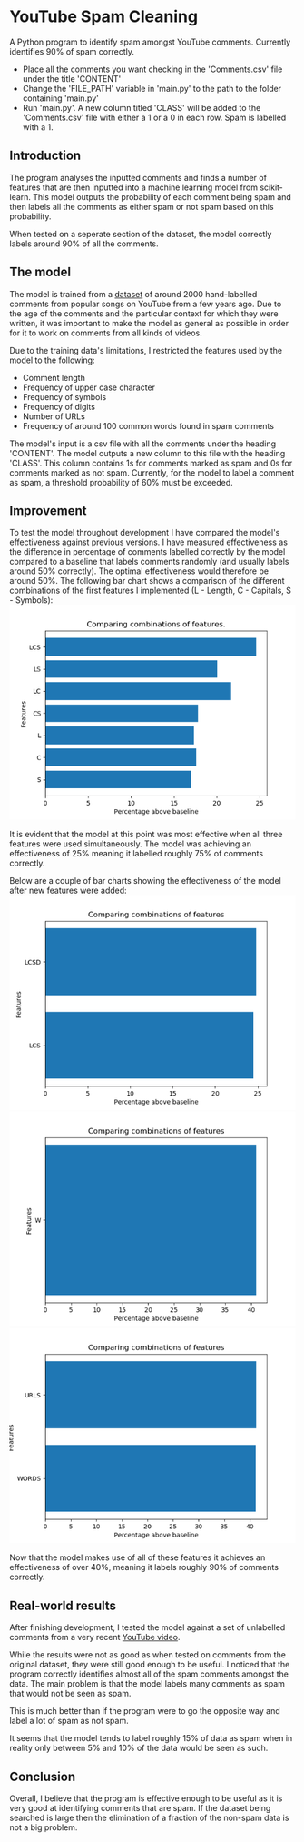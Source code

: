 # YouTube Spam Cleaning
A Python program to identify spam amongst YouTube comments. Currently identifies 90% of spam correctly.

*  Place all the comments you want checking in the 'Comments.csv' file under the title 'CONTENT'
* Change the 'FILE_PATH' variable in 'main.py' to the path to the folder containing 'main.py'
*  Run 'main.py'. A new column titled 'CLASS' will be added to the 'Comments.csv' file with either a 1 or a 0 in each row. Spam is labelled with a 1.

## Introduction
The program analyses the inputted comments and finds a number of features that are then inputted into a machine learning model from scikit-learn. This model outputs the probability of each comment being spam and then labels all the comments as either spam or not spam based on this probability.

When tested on a seperate section of the dataset, the model correctly labels around 90% of all the comments.

## The model
The model is trained from a [dataset](https://archive.ics.uci.edu/ml/machine-learning-databases/00380/) of around 2000 hand-labelled comments from popular songs on YouTube from a few years ago. Due to the age of the comments and the particular context for which they were written, it was important to make the model as general as possible in order for it to work on comments from all kinds of videos.

Due to the training data's limitations, I restricted the features used by the model to the following:
* Comment length
* Frequency of upper case character
* Frequency of symbols
* Frequency of digits
* Number of URLs
* Frequency of around 100 common words found in spam comments

The model's input is a csv file with all the comments under the heading 'CONTENT'. The model outputs a new column to this file with the heading 'CLASS'. This column contains 1s for comments marked as spam and 0s for comments marked as not spam. Currently, for the model to label a comment as spam, a threshold probability of 60% must be exceeded.

## Improvement

To test the model throughout development I have compared the model's effectiveness against previous versions. I have measured effectiveness as the difference in percentage of comments labelled correctly by the model compared to a baseline that labels comments randomly (and usually labels around 50% correctly). The optimal effectiveness would therefore be around 50%. The following bar chart shows a comparison of the different combinations of the first features I implemented (L - Length, C - Capitals, S - Symbols):
![LCS](https://raw.githubusercontent.com/jamesdtgoddard/YouTubeSpamCleaning/master/Training/Tests/LCS.png)

It is evident that the model at this point was most effective when all three features were used simultaneously. The model was achieving an effectiveness of  25% meaning it labelled roughly 75% of comments correctly.

Below are a couple of bar charts showing the effectiveness of the model after new features were added:
![LCS](https://raw.githubusercontent.com/jamesdtgoddard/YouTubeSpamCleaning/master/Training/Tests/LCSD.png)![LCS](https://raw.githubusercontent.com/jamesdtgoddard/YouTubeSpamCleaning/master/Training/Tests/AllWords.png)
![LCS](https://raw.githubusercontent.com/jamesdtgoddard/YouTubeSpamCleaning/master/Training/Tests/URLS.png)

Now that the model makes use of all of these features it achieves an effectiveness of over 40%, meaning it labels roughly 90% of comments correctly.

## Real-world results

After finishing development, I tested the model against a set of unlabelled comments from a very recent [YouTube video](https://www.youtube.com/watch?v=U1_0b7CkucA). 

While the results were not as good as when tested on comments from the original dataset, they were still good enough to be useful. I noticed that the program correctly identifies almost all of the spam comments amongst the data. The main problem is that the model labels many comments as spam that would not be seen as spam.

This is much better than if the program were to go the opposite way and label a lot of spam as not spam.

It seems that the model tends to label roughly 15% of data as spam when in reality only between 5% and 10% of the data would be seen as such.

## Conclusion

Overall, I believe that the program is effective enough to be useful as it is very good at identifying comments that are spam. If the dataset being searched is large then the elimination of a fraction of the non-spam data is not a big problem.
